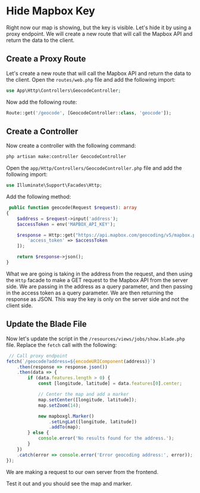 # Hide Mapbox Key

Right now our map is showing, but the key is visible. Let's hide it by using a proxy endpoint. We will create a new route that will call the Mapbox API and return the data to the client.

## Create a Proxy Route

Let's create a new route that will call the Mapbox API and return the data to the client. Open the `routes/web.php` file and add the following import:

```php
use App\Http\Controllers\GeocodeController;
```

Now add the following route:

```php
Route::get('/geocode', [GeocodeController::class, 'geocode']);
```

## Create a Controller

Now create a controller with the following command:

```bash
php artisan make:controller GeocodeController
```

Open the `app/Http/Controllers/GeocodeController.php` file and add the following import:

```php
use Illuminate\Support\Facades\Http;
```

Add the following method:

```php
 public function geocode(Request $request): array
{
    $address = $request->input('address');
    $accessToken = env('MAPBOX_API_KEY');

    $response = Http::get("https://api.mapbox.com/geocoding/v5/mapbox.places/{$address}.json", [
        'access_token' => $accessToken
    ]);

    return $response->json();
}
```

What we are going is taking in the address from the request, and then using the `Http` facade to make a GET request to the Mapbox API from the server side. We are passing in the address as a query parameter, and then passing in the access token as a query parameter. We are then returning the response as JSON. This way the key is only on the server side and not the client side.

## Update the Blade File

Now let's update the script in the `/resources/views/jobs/show.blade.php` file. Replace the `fetch` call with the following:

```javascript
 // Call proxy endpoint
fetch(`/geocode?address=${encodeURIComponent(address)}`)
    .then(response => response.json())
    .then(data => {
        if (data.features.length > 0) {
            const [longitude, latitude] = data.features[0].center;

            // Center the map and add a marker
            map.setCenter([longitude, latitude]);
            map.setZoom(14);

            new mapboxgl.Marker()
                .setLngLat([longitude, latitude])
                .addTo(map);
        } else {
            console.error('No results found for the address.');
        }
    })
    .catch(error => console.error('Error geocoding address:', error));
});
```

We are making a request to our own server from the frontend.

Test it out and you should see the map and marker.
